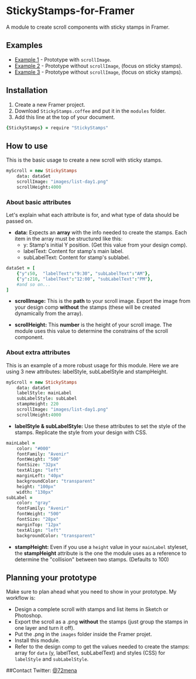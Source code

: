# StickyStamps-for-Framer
A module to create scroll components with sticky stamps in Framer.


## Examples
- [Example 1](http://share.framerjs.com/slqihde6yfog/) - Prototype with `scrollImage`.
- [Example 2](http://share.framerjs.com/anzg7j0j904z/) - Prototype without `scrollImage`, (focus on sticky stamps).
- [Example 3](http://share.framerjs.com/d71gzc2202kj/) - Prototype without `scrollImage`, (focus on sticky stamps).

## Installation

1. Create a new Framer project.
2. Download `StickyStamps.coffee` and put it in the `modules` folder.
3. Add this line at the top of your document.
```coffeescript
{StickyStamps} = require "StickyStamps"
```

## How to use

This is the basic usage to create a new scroll with sticky stamps.

```coffeescript
myScroll = new StickyStamps
	data: dataSet
	scrollImage: "images/list-day1.png"
	scrollHeight:4000
```

### About basic attributes
Let's explain what each attribute is for, and what type of data should be passed on.

- **data:** Expects an **array** with the info needed to create the stamps. Each item in the array must be structured like this:
  - y: Stamp's initial Y position. (Get this value from your design comp).
  - labelText: Content for stamp's main label.
  - subLabelText: Content for stamp's sublabel.
```coffeescript
dataSet = [
	{"y":50,  "labelText":"9:30", "subLabelText":"AM"}, 
	{"y":210, "labelText":"12:00", "subLabelText":"PM"},
	#and so on...
]
```

- **scrollImage:** This is the **path** to your scroll image. Export the image from your design comp **without** the stamps (these will be created dynamically from the array).

- **scrollHeight:** This **number** is the height of your scroll image. The module uses this value to determine the constrains of the scroll component.

### About extra attributes
This is an example of a more robust usage for this module. Here we are using 3 new attributes: labelStyle, subLabelStyle and stampHeight.

```coffeescript
myScroll = new StickyStamps
	data: dataSet
	labelStyle: mainLabel
	subLabelStyle: subLabel
	stampHeight: 220
	scrollImage: "images/list-day1.png"
	scrollHeight:4000
```

- **labelStyle & subLabelStyle:** Use these attributes to set the style of the stamps. Replicate the style from your design with CSS.
```coffeescript
mainLabel =
	color: "#000"
	fontFamily: "Avenir"
	fontWeight: "500"
	fontSize: "32px"
	textAlign: "left"
	marginLeft: "40px"
	backgroundColor: "transparent"
	height: "100px"
	width: "130px"
subLabel =
	color: "gray"
	fontFamily: "Avenir"
	fontWeight: "500"
	fontSize: "28px"
	marginTop: "12px"
	textAlign: "left"
	backgroundColor: "transparent"
```

- **stampHeight:** Even if you use a `height` value in your `mainLabel` styleset, the **stampHeight** attribute is the one the module uses as a reference to determine the "collision" between two stamps. (Defaults to 100)


## Planning your prototype
Make sure to plan ahead what you need to show in your prototype. My workflow is: 
- Design a complete scroll with stamps and list items in Sketch or Photoshop.
- Export the scroll as a .png **without** the stamps (just group the stamps in one layer and turn it off).
- Put the .png in the `images` folder inside the Framer projet.
- Install this module.
- Refer to the design comp to get the values needed to create the stamps: array for `data` (y, labelText, subLabelText) and styles (CSS) for `labelStyle` and `subLabelStyle`.


##Contact
Twitter: [@72mena](http://twitter.com/72mena)
